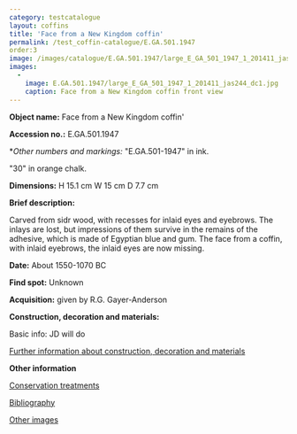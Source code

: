 ```yaml
---
category: testcatalogue
layout: coffins
title: 'Face from a New Kingdom coffin'
permalink: /test_coffin-catalogue/E.GA.501.1947
order:3
image: /images/catalogue/E.GA.501.1947/large_E_GA_501_1947_1_201411_jas244_dc1.jpg
images: 
  -
    image: E.GA.501.1947/large_E_GA_501_1947_1_201411_jas244_dc1.jpg
    caption: Face from a New Kingdom coffin front view 
---
```


**Object name:** 
Face from a New Kingdom coffin'

**Accession no.:** 
E.GA.501.1947

**Other numbers and markings:*
"E.GA.501-1947" in ink.

"30" in orange chalk.

**Dimensions:** 
H 15.1 cm
W 15 cm
D 7.7 cm


**Brief description:** 


Carved from sidr wood, with recesses for inlaid eyes and eyebrows. The inlays are lost, but impressions of them survive in the remains of the adhesive, which is made of Egyptian blue and gum. 
The face from a coffin, with inlaid eyebrows, the inlaid eyes are now missing.



**Date:**
About 1550-1070 BC


**Find spot:**
Unknown


**Acquisition:**
given by R.G. Gayer-Anderson



**Construction, decoration and materials:**

Basic info: JD will do

[Further information about construction, decoration and materials](/test_coffin-catalogue/E.GA.501.1947_materials)


**Other information**

[Conservation treatments](/test_coffin-catalogue/E.GA.501.1947_conservation)

[Bibliography](/test_coffin-catalogue/E.GA.501.1947_bibliography)

[Other images](/test_coffin-catalogue/E.GA.501.1947_imagesheet)


